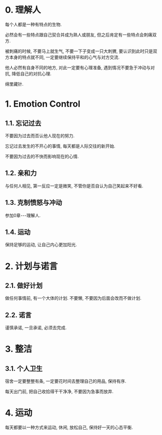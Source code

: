 # 0. 理解人

每个人都是一种有特点的生物. 

必然会有一些特点跟自己契合并成为熟人或朋友, 但之后肯定有一些特点会刺痛双方.

被刺痛的时候, 不要马上就生气, 不要一下子变成一只大刺猬, 要认识到此时只是双方本身的特点就不同, 一定要继续保持平和的心气与对方交流.

他人必然有自身不同的地方, 对此一定要有心理准备, 遇到情况不要急于冲动与对抗, 降低自己的对抗心理.

绵里藏针.

# 1. Emotion Control

## 1.1. 忘记过去

不要因为过去而否认他人现在的努力.

忘记过去发生的不开心的事情, 每天都是人际交往的新开始.

不要因为过去的不快而影响现在的心情.


## 1.2. 亲和力

与任何人相见, 第一反应一定是微笑, 不管你是否自认为自己笑起来不好看.


## 1.3. 克制愤怒与冲动

参加0章---理解人.

## 1.4. 运动

保持足够的运动, 让自己内心更加阳光.




# 2. 计划与诺言

## 2.1. 做好计划

做任何事情前, 有一个大体的计划. 不要懒, 不要因为后面会改而不做计划.

## 2.2. 诺言

谨慎承诺, 一旦承诺, 必须去完成.

# 3. 整洁

## 3.1. 个人卫生

宿舍一定要整整有条, 一定要花时间去整理自己的用品, 保持有序.

每天出门前, 把自己收拾得干干净净, 不要因为急事而放弃.


# 4. 运动

每天都要以一种方式来运动, 休闲, 放松自己, 保持好一天的心态平衡.